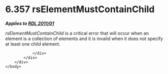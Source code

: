 <html dir="LTR" xmlns:mshelp="http://msdn.microsoft.com/mshelp" xmlns:ddue="http://ddue.schemas.microsoft.com/authoring/2003/5" xmlns:xlink="http://www.w3.org/1999/xlink" xmlns:tool="http://www.microsoft.com/tooltip">
    <head>
        <meta http-equiv="Content-Type" content="text/html; CHARSET=utf-8"></meta>
        <meta name="save" content="history"></meta>
        <title>6.357 rsElementMustContainChild</title>
        <xml>
            <mshelp:toctitle title="6.357 rsElementMustContainChild"></mshelp:toctitle>
            <mshelp:rltitle title="[MS-RDL]: rsElementMustContainChild"></mshelp:rltitle>
            <mshelp:keyword index="A" term="538b8a94-11c6-4541-b9de-5812139f3da1"></mshelp:keyword>
            <mshelp:attr name="DCSext.ContentType" value="open specification"></mshelp:attr>
            <mshelp:attr name="AssetID" value="538b8a94-11c6-4541-b9de-5812139f3da1"></mshelp:attr>
            <mshelp:attr name="TopicType" value="kbRef"></mshelp:attr>
            <mshelp:attr name="DCSext.Title" value="[MS-RDL]: rsElementMustContainChild" />
        </xml>
    </head>
    <body>
        <div id="header">
            <h1 class="heading">6.357 rsElementMustContainChild</h1>
        </div>
        <div id="mainSection">
            <div id="mainBody">
                <div id="allHistory" class="saveHistory"></div>
                <div id="sectionSection0" class="section" name="collapseableSection">
                    

<p><b><i>Applies to </i></b><a href="bf2bab1a-b608-4bcc-b718-1cc1baa9579c.htm"><b><i>RDL 2011/01</i></b></a></p>

<p><i>rsElementMustContainChild</i> is a critical error that
will occur when an element is a collection of elements and it is invalid when
it does not specify at least one child element.</p>


                </div>
            </div>
        </div>
    </body>
</html>